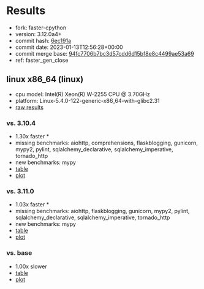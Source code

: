 # Results

- fork: faster-cpython
- version: 3.12.0a4+
- commit hash: [6ec191a](https://github.com/faster%2dcpython/cpython/commit/6ec191a)
- commit date: 2023-01-13T12:56:28+00:00
- commit merge base: [94fc7706b7bc3d57cdd6d15bf8e8c4499ae53a69](https://github.com/faster%2dcpython/cpython/commit/94fc7706b7bc3d57cdd6d15bf8e8c4499ae53a69)
- ref: faster_gen_close

## linux x86_64 (linux)

- cpu model: Intel(R) Xeon(R) W-2255 CPU @ 3.70GHz
- platform: Linux-5.4.0-122-generic-x86_64-with-glibc2.31
- [raw results](bm-20230113-linux-x86_64-faster%252dcpython-faster_gen_close-3.12.0a4%2B-6ec191a.json)

### vs. 3.10.4

- 1.30x faster \*
- missing benchmarks: aiohttp, comprehensions, flaskblogging, gunicorn, mypy2, pylint, sqlalchemy_declarative, sqlalchemy_imperative, tornado_http
- new benchmarks: mypy
- [table](bm-20230113-linux-x86_64-faster%252dcpython-faster_gen_close-3.12.0a4%2B-6ec191a-vs-3.10.4.md)
- [plot](bm-20230113-linux-x86_64-faster%252dcpython-faster_gen_close-3.12.0a4%2B-6ec191a-vs-3.10.4.png)

### vs. 3.11.0

- 1.03x faster \*
- missing benchmarks: aiohttp, flaskblogging, gunicorn, mypy2, pylint, sqlalchemy_declarative, sqlalchemy_imperative, tornado_http
- new benchmarks: mypy
- [table](bm-20230113-linux-x86_64-faster%252dcpython-faster_gen_close-3.12.0a4%2B-6ec191a-vs-3.11.0.md)
- [plot](bm-20230113-linux-x86_64-faster%252dcpython-faster_gen_close-3.12.0a4%2B-6ec191a-vs-3.11.0.png)

### vs. base

- 1.00x slower
- [table](bm-20230113-linux-x86_64-faster%252dcpython-faster_gen_close-3.12.0a4%2B-6ec191a-vs-base.md)
- [plot](bm-20230113-linux-x86_64-faster%252dcpython-faster_gen_close-3.12.0a4%2B-6ec191a-vs-base.png)

